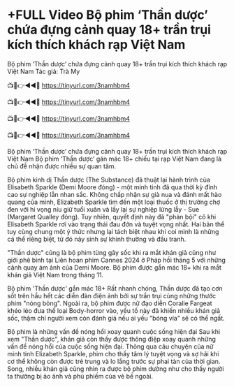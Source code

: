 # +FULL Video Bộ phim ‘Thần dược’ chứa đựng cảnh quay 18+ trần trụi kích thích khách rạp Việt Nam


Bộ phim ‘Thần dược’ chứa đựng cảnh quay 18+ trần trụi kích thích khách rạp Việt Nam
Tác giả: Trà My


📺📱👉◄◄🔴  https://tinyurl.com/3namhbm4

📺📱👉◄◄🔴  https://tinyurl.com/3namhbm4

📺📱👉◄◄🔴  https://tinyurl.com/3namhbm4

📺📱👉◄◄🔴  https://tinyurl.com/3namhbm4

Bộ phim ‘Thần dược’ chứa đựng cảnh quay 18+ trần trụi kích thích khách rạp Việt Nam 
Bộ phim ‘Thần dược’ gán mác 18+ chiếu tại rạp Việt Nam đang là chủ đề nhận được nhiều sự quan tâm.


Bộ phim kinh dị Thần dược (The Substance) đã thuật lại hành trình của Elisabeth Sparkle (Demi Moore đóng) - một minh tinh đã qua thời kỳ đỉnh cao sự nghiệp lẫn nhan sắc. Không chấp nhận sự già nua và đánh mất hào quang của mình, Elizabeth Sparkle tìm đến một loại thuốc ở thị trường chợ đen với hi vọng níu giữ tuổi xuân và lấy lại sự nghiệp lừng lẫy - Sue (Margaret Qualley đóng). Tuy nhiên, quyết định này đã "phản bội" cô khi  Elisabeth Sparkle rơi vào trạng thái đau đớn và tuyệt vọng nhất. Hai bản thể tuy cùng chung một ý thức nhưng lại tách biệt nhau khi coi mình là những cá thể riêng biệt, từ đó nảy sinh sự khinh thường và đấu tranh. 
 

"Thần dược" cũng là bộ phim từng gây sốc khi ra mắt khán giả cũng như giới phê bình tại Liên hoan phim Cannes 2024 ở Pháp hồi tháng 5 với những cảnh quay ám ảnh của Demi Moore. Bộ phim được gắn mác 18+ khi ra mắt khán giả Việt Nam trong tháng 11.

Bộ phim 'Thần dược' gắn mác 18+
Rất nhanh chóng, Thần dược đã tạo cơn sốt trên hầu hết các diễn đàn điện ảnh bởi sự trần trụi cùng những thước phim "nóng bỏng". Ngoài ra, bộ phim được nữ đạo diễn Coralie Fargeat khéo léo đưa thể loại Body-horror vào, yếu tố này đã khiến nhiều khán giả sốc, thậm chí người xem còn đánh giá nếu ai yếu "bóng vía" sẽ có thể ngất. 



Bộ phim là những vấn đề nóng hổi xoay quanh cuộc sống hiện đại 
Sau khi xem "Thần dược", khán giả còn thấy được thông điệp xoay quanh những vấn đề nóng hổi của cuộc sống hiện đại. Thông qua câu chuyện của nữ minh tinh Elizabeth Sparkle, phim cho thấy tâm lý tuyệt vọng và sợ hãi khi cơ thể không còn được trẻ trung và lo lắng trước sự phai tàn của thời gian. Song, nhiều khán giả cũng nhìn ra được bộ phim dường như cho thấy người ta thường bị ảo ảnh và phù phiếm của vẻ bề ngoài. 
